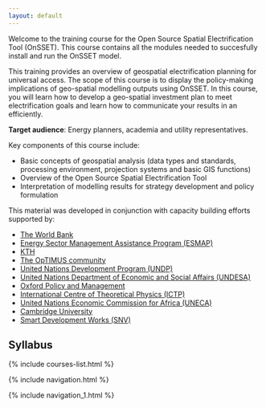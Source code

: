 ```yaml
---
layout: default
---
```

Welcome to the training course for the Open Source Spatial Electrification Tool (OnSSET). This course contains all the modules needed to succesfully install and run the OnSSET model.

This training provides an overview of geospatial electrification planning for universal access. The scope of this course is to display the policy-making implications of geo-spatial modelling outputs using OnSSET. In this course, you will learn how to develop a geo-spatial investment plan to meet electrification goals and learn how to communicate your results in an efficiently.

**Target audience**: Energy planners, academia and utility representatives.

Key components of this course include: 
* Basic concepts of geospatial analysis (data types and standards, processing environment, projection systems and basic GIS functions) 
* Overview of the Open Source Spatial Electrification Tool 
* Interpretation of modelling results for strategy development and policy formulation  

This material was developed in conjunction with capacity building efforts supported by:<br>
* [The World Bank](https://www.worldbank.org/) 
* [Energy Sector Management Assistance Program (ESMAP)](https://www.esmap.org/)
* [KTH](https://www.energy.kth.se/energy-systems/)
* [The OpTIMUS community](http://www.optimus.community/)
* [United Nations Development Program (UNDP)](https://www.undp.org/content/undp/en/home.html)
* [United Nations Department of Economic and Social Affairs (UNDESA)](https://www.un.org/development/desa/en/)
* [Oxford Policy and Management](https://www.opml.co.uk/)
* [International Centre of Theoretical Physics (ICTP)](https://www.ictp.it/)
* [United Nations Economic Commission for Africa (UNECA)](https://www.uneca.org/)
* [Cambridge University](https://www.cam.ac.uk/)
* [Smart Development Works (SNV)](https://snv.org/)



## Syllabus

{% include courses-list.html %}


{% include navigation.html %}


{% include navigation_1.html %}




